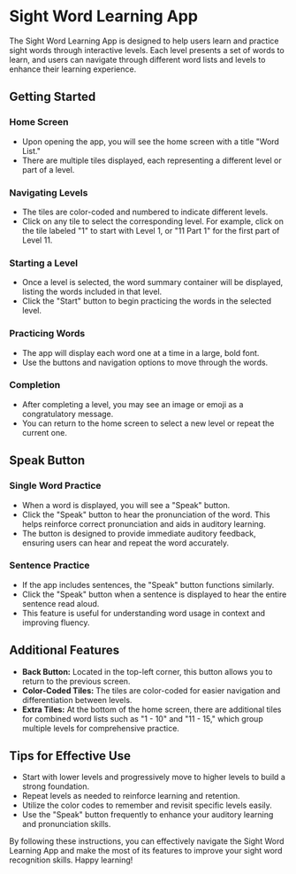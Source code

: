 # Sight Word Learning App

The Sight Word Learning App is designed to help users learn and practice sight words through interactive levels. Each level presents a set of words to learn, and users can navigate through different word lists and levels to enhance their learning experience.

## Getting Started

### Home Screen
- Upon opening the app, you will see the home screen with a title "Word List."
- There are multiple tiles displayed, each representing a different level or part of a level.

### Navigating Levels
- The tiles are color-coded and numbered to indicate different levels.
- Click on any tile to select the corresponding level. For example, click on the tile labeled "1" to start with Level 1, or "11 Part 1" for the first part of Level 11.

### Starting a Level
- Once a level is selected, the word summary container will be displayed, listing the words included in that level.
- Click the "Start" button to begin practicing the words in the selected level.

### Practicing Words
- The app will display each word one at a time in a large, bold font.
- Use the buttons and navigation options to move through the words.

### Completion
- After completing a level, you may see an image or emoji as a congratulatory message.
- You can return to the home screen to select a new level or repeat the current one.

## Speak Button

### Single Word Practice
- When a word is displayed, you will see a "Speak" button.
- Click the "Speak" button to hear the pronunciation of the word. This helps reinforce correct pronunciation and aids in auditory learning.
- The button is designed to provide immediate auditory feedback, ensuring users can hear and repeat the word accurately.

### Sentence Practice
- If the app includes sentences, the "Speak" button functions similarly.
- Click the "Speak" button when a sentence is displayed to hear the entire sentence read aloud.
- This feature is useful for understanding word usage in context and improving fluency.

## Additional Features
- **Back Button:** Located in the top-left corner, this button allows you to return to the previous screen.
- **Color-Coded Tiles:** The tiles are color-coded for easier navigation and differentiation between levels.
- **Extra Tiles:** At the bottom of the home screen, there are additional tiles for combined word lists such as "1 - 10" and "11 - 15," which group multiple levels for comprehensive practice.

## Tips for Effective Use
- Start with lower levels and progressively move to higher levels to build a strong foundation.
- Repeat levels as needed to reinforce learning and retention.
- Utilize the color codes to remember and revisit specific levels easily.
- Use the "Speak" button frequently to enhance your auditory learning and pronunciation skills.

By following these instructions, you can effectively navigate the Sight Word Learning App and make the most of its features to improve your sight word recognition skills. Happy learning!
